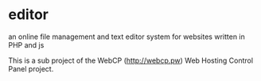 # editor
an online file management and text editor system for websites written in PHP and js

This is a sub project of the WebCP (http://webcp.pw) Web Hosting Control Panel project. 

